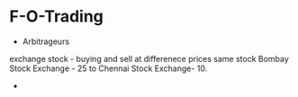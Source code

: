 # F-O-Trading


* Arbitrageurs 

 exchange stock - buying and sell at differenece prices same stock 
 Bombay Stock Exchange - 25 to Chennai Stock Exchange- 10.


*
